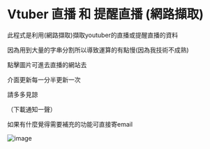 # Vtuber 直播 和 提醒直播 (網路擷取)

此程式是利用(網路擷取)擷取youtuber的直播或提醒直播的資料

因為用到大量的字串分割所以導致運算的有點慢(因為我技術不成熟)

點擊圖片可進去直播的網站去

介面更新每一分半更新一次

請多多見諒

（下載通知一聲）

如果有什麼覺得需要補充的功能可直接寄email

![image](https://github.com/gink40501/test/blob/master/vtuber__jpg.PNG)

